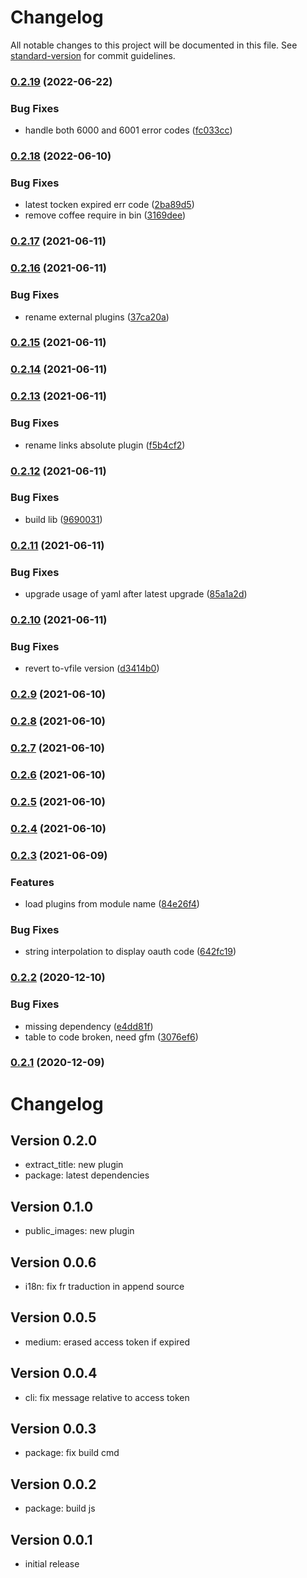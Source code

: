 # Changelog

All notable changes to this project will be documented in this file. See [standard-version](https://github.com/conventional-changelog/standard-version) for commit guidelines.

### [0.2.19](https://github.com/adaltas/medium_publish/compare/v0.2.18...v0.2.19) (2022-06-22)


### Bug Fixes

* handle both 6000 and 6001 error codes ([fc033cc](https://github.com/adaltas/medium_publish/commit/fc033ccf5b9b1ce273cfe2a6241202163663e2e8))

### [0.2.18](https://github.com/adaltas/medium_publish/compare/v0.2.17...v0.2.18) (2022-06-10)


### Bug Fixes

* latest tocken expired err code ([2ba89d5](https://github.com/adaltas/medium_publish/commit/2ba89d58f40f222afef2b716579fa21f6d3b7a5c))
* remove coffee require in bin ([3169dee](https://github.com/adaltas/medium_publish/commit/3169dee05dc6f4fcc53745bf385456323be3d279))

### [0.2.17](https://github.com/adaltas/medium_publish/compare/v0.2.16...v0.2.17) (2021-06-11)

### [0.2.16](https://github.com/adaltas/medium_publish/compare/v0.2.15...v0.2.16) (2021-06-11)


### Bug Fixes

* rename external plugins ([37ca20a](https://github.com/adaltas/medium_publish/commit/37ca20a049c29cc11ee65bebc2660b95bbea5c0c))

### [0.2.15](https://github.com/adaltas/medium_publish/compare/v0.2.14...v0.2.15) (2021-06-11)

### [0.2.14](https://github.com/adaltas/medium_publish/compare/v0.2.13...v0.2.14) (2021-06-11)

### [0.2.13](https://github.com/adaltas/medium_publish/compare/v0.2.12...v0.2.13) (2021-06-11)


### Bug Fixes

* rename links absolute plugin ([f5b4cf2](https://github.com/adaltas/medium_publish/commit/f5b4cf29ae7cffa1b19455b8f2b09e822270da33))

### [0.2.12](https://github.com/adaltas/medium_publish/compare/v0.2.11...v0.2.12) (2021-06-11)


### Bug Fixes

* build lib ([9690031](https://github.com/adaltas/medium_publish/commit/96900319adee7d1398508ea1b483552edf85e4ea))

### [0.2.11](https://github.com/adaltas/medium_publish/compare/v0.2.10...v0.2.11) (2021-06-11)


### Bug Fixes

* upgrade usage of yaml after latest upgrade ([85a1a2d](https://github.com/adaltas/medium_publish/commit/85a1a2ddc6a4ef3c9a236c74f22c09e24e7b44ab))

### [0.2.10](https://github.com/adaltas/medium_publish/compare/v0.2.9...v0.2.10) (2021-06-11)


### Bug Fixes

* revert to-vfile version ([d3414b0](https://github.com/adaltas/medium_publish/commit/d3414b06536525d5a8ef1ca1bbf9754302cd15ee))

### [0.2.9](https://github.com/adaltas/medium_publish/compare/v0.2.8...v0.2.9) (2021-06-10)

### [0.2.8](https://github.com/adaltas/medium_publish/compare/v0.2.7...v0.2.8) (2021-06-10)

### [0.2.7](https://github.com/adaltas/medium_publish/compare/v0.2.6...v0.2.7) (2021-06-10)

### [0.2.6](https://github.com/adaltas/medium_publish/compare/v0.2.5...v0.2.6) (2021-06-10)

### [0.2.5](https://github.com/adaltas/medium_publish/compare/v0.2.4...v0.2.5) (2021-06-10)

### [0.2.4](https://github.com/adaltas/medium_publish/compare/v0.2.3...v0.2.4) (2021-06-10)

### [0.2.3](https://github.com/adaltas/medium_publish/compare/v0.2.2...v0.2.3) (2021-06-09)


### Features

* load plugins from module name ([84e26f4](https://github.com/adaltas/medium_publish/commit/84e26f4b32ea5f379e68f87f9055ff8ff12b9f4c))


### Bug Fixes

* string interpolation to display oauth code ([642fc19](https://github.com/adaltas/medium_publish/commit/642fc19a7b985850b0cd5b278e029ee9d2958dc4))

### [0.2.2](https://github.com/adaltas/medium_publish/compare/v0.2.1...v0.2.2) (2020-12-10)


### Bug Fixes

* missing dependency ([e4dd81f](https://github.com/adaltas/medium_publish/commit/e4dd81fd86f6611589b8cad418b8647997a0b3ff))
* table to code broken, need gfm ([3076ef6](https://github.com/adaltas/medium_publish/commit/3076ef6095dc8f91d0df6ecbe66328abaf434f3a))

### [0.2.1](https://github.com/adaltas/medium_publish/compare/v0.2.0...v0.2.1) (2020-12-09)


# Changelog

## Version 0.2.0

* extract_title: new plugin
* package: latest dependencies

## Version 0.1.0

* public_images: new plugin

## Version 0.0.6

* i18n: fix fr traduction in append source

## Version 0.0.5

* medium: erased access token if expired

## Version 0.0.4

* cli: fix message relative to access token

## Version 0.0.3

* package: fix build cmd

## Version 0.0.2

* package: build js

## Version 0.0.1

* initial release
